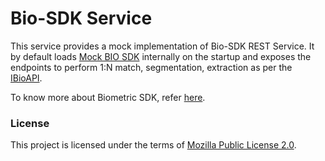 # Bio-SDK Service
This service provides a mock implementation of Bio-SDK REST Service. It by default loads [Mock BIO SDK](https://github.com/mosip/mosip-mock-services/tree/master/mock-sdk) internally on the startup and exposes the endpoints to perform 1:N match, segmentation, extraction as per the [IBioAPI](https://github.com/mosip/commons/blob/master/kernel/kernel-biometrics-api/src/main/java/io/mosip/kernel/biometrics/spi/IBioApi.java).

To know more about Biometric SDK, refer [here](https://docs.mosip.io/1.2.0/biometrics/biometric-sdk).

### License
This project is licensed under the terms of [Mozilla Public License 2.0](LICENSE).
